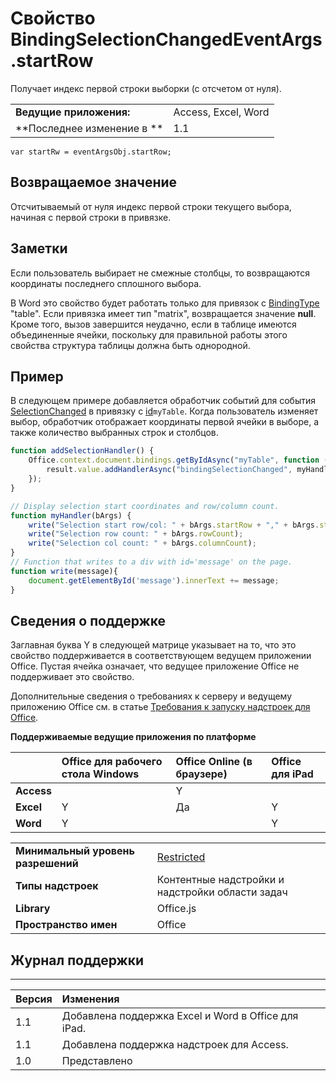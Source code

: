 
# Свойство BindingSelectionChangedEventArgs.startRow
Получает индекс первой строки выборки (с отсчетом от нуля).

|||
|:-----|:-----|
|**Ведущие приложения:**|Access, Excel, Word|
|**Последнее изменение в **|1.1|

```
var startRw = eventArgsObj.startRow;
```


## Возвращаемое значение

Отсчитываемый от нуля индекс первой строки текущего выбора, начиная с первой строки в привязке.


## Заметки

Если пользователь выбирает не смежные столбцы, то возвращаются координаты последнего сплошного выбора. 

В Word это свойство будет работать только для привязок с [BindingType](../../reference/shared/bindingtype-enumeration.md) "table". Если привязка имеет тип "matrix", возвращается значение **null**. Кроме того, вызов завершится неудачно, если в таблице имеются объединенные ячейки, поскольку для правильной работы этого свойства структура таблицы должна быть однородной.


## Пример

В следующем примере добавляется обработчик событий для события [SelectionChanged](../../reference/shared/binding.bindingselectionchangedevent.md) в привязку с [id](../../reference/shared/binding.id.md)`myTable`. Когда пользователь изменяет выбор, обработчик отображает координаты первой ячейки в выборе, а также количество выбранных строк и столбцов.


```js
function addSelectionHandler() {
    Office.context.document.bindings.getByIdAsync("myTable", function (result) {
        result.value.addHandlerAsync("bindingSelectionChanged", myHandler);
    });
}

// Display selection start coordinates and row/column count.
function myHandler(bArgs) {
    write("Selection start row/col: " + bArgs.startRow + "," + bArgs.startColumn);
    write("Selection row count: " + bArgs.rowCount);
    write("Selection col count: " + bArgs.columnCount);
}
// Function that writes to a div with id='message' on the page.
function write(message){
    document.getElementById('message').innerText += message; 
}
```


## Сведения о поддержке


Заглавная буква Y в следующей матрице указывает на то, что это свойство поддерживается в соответствующем ведущем приложении Office. Пустая ячейка означает, что ведущее приложение Office не поддерживает это свойство.

Дополнительные сведения о требованиях к серверу и ведущему приложению Office см. в статье [Требования к запуску надстроек для Office](../../docs/overview/requirements-for-running-office-add-ins.md).


**Поддерживаемые ведущие приложения по платформе**


||**Office для рабочего стола Windows**|**Office Online (в браузере)**|**Office для iPad**|
|:-----|:-----|:-----|:-----|
|**Access**||Y||
|**Excel**|Y|Да|Y|
|**Word**|Y||Y|

|||
|:-----|:-----|
|**Минимальный уровень разрешений**|[Restricted](../../docs/develop/requesting-permissions-for-api-use-in-content-and-task-pane-add-ins.md)|
|**Типы надстроек**|Контентные надстройки и надстройки области задач|
|**Library**|Office.js|
|**Пространство имен**|Office|

## Журнал поддержки





****


|**Версия**|**Изменения**|
|:-----|:-----|
|1.1|Добавлена поддержка Excel и Word в Office для iPad.|
|1.1|Добавлена поддержка надстроек для Access.|
|1.0|Представлено|
